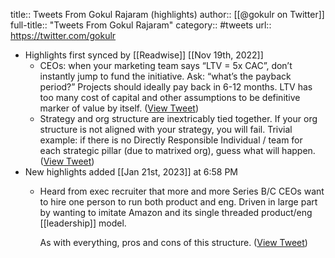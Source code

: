 title:: Tweets From Gokul Rajaram (highlights)
author:: [[@gokulr on Twitter]]
full-title:: "Tweets From Gokul Rajaram"
category:: #tweets
url:: https://twitter.com/gokulr

- Highlights first synced by [[Readwise]] [[Nov 19th, 2022]]
	- CEOs: when your marketing team says “LTV = 5x CAC”, don’t instantly jump to fund the initiative. Ask: “what’s the payback period?” Projects should ideally pay back in 6-12 months. LTV has too many cost of capital and other assumptions to be definitive marker of value by itself. ([View Tweet](https://twitter.com/gokulr/status/1152182543392755717))
	- Strategy and org structure are inextricably tied together. If your org structure is not aligned with your strategy, you will fail. Trivial example: if there is no Directly Responsible Individual / team for each strategic pillar (due to matrixed org), guess what will happen. ([View Tweet](https://twitter.com/gokulr/status/1417272837706981405))
- New highlights added [[Jan 21st, 2023]] at 6:58 PM
	- Heard from exec recruiter that more and more Series  B/C  CEOs want to hire one person to run both product and eng. Driven in large part by wanting to imitate Amazon and its single threaded product/eng [[leadership]] model. 
	  
	  As with everything, pros and cons of this structure. ([View Tweet](https://twitter.com/gokulr/status/1616545889677639680))